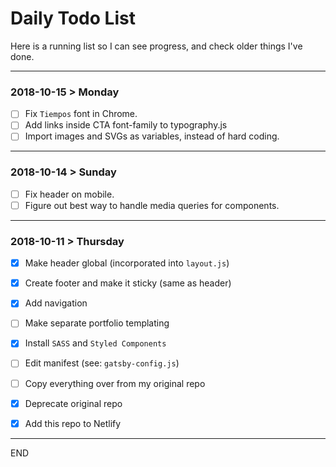 # Daily Todo List

Here is a running list so I can see progress, and check older things I've done.

---


### 2018-10-15 > Monday

- [ ] Fix `Tiempos` font in Chrome.
- [ ] Add links inside CTA font-family to typography.js
- [ ] Import images and SVGs as variables, instead of hard coding.

---

### 2018-10-14 > Sunday

- [ ] Fix header on mobile.
- [ ] Figure out best way to handle media queries for components.

---

### 2018-10-11 > Thursday

- [x] Make header global (incorporated into `layout.js`)
- [x] Create footer and make it sticky (same as header)
- [x] Add navigation
- [ ] Make separate portfolio templating
- [x] Install `SASS` and `Styled Components`
- [ ] Edit manifest (see: `gatsby-config.js`)
- [ ] Copy everything over from my original repo
- [x] Deprecate original repo
- [x] Add this repo to Netlify


---

END
